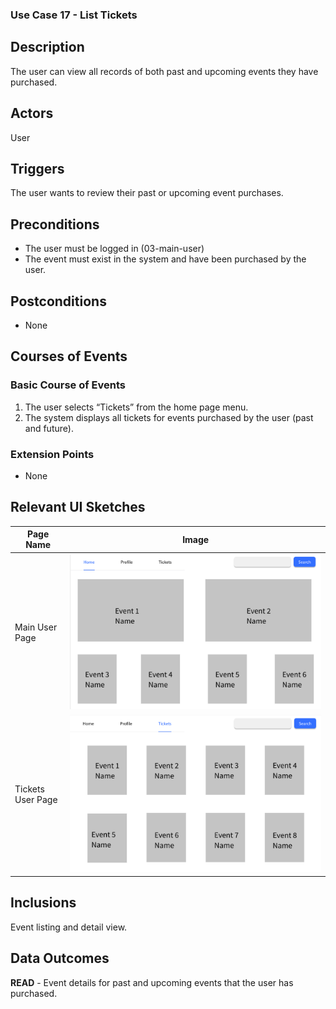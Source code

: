 ### Use Case 17 - List Tickets

## Description 

  The user can view all records of both past and upcoming events they have purchased.
## Actors

  User 
## Triggers   

  The user wants to review their past or upcoming event purchases.

## Preconditions  

- The user must be logged in (03-main-user)
- The event must exist in the system and have been purchased by the user.

## Postconditions

- None

## Courses of Events

### Basic Course of Events

1. The user selects “Tickets” from the home page menu.
2. The system displays all tickets for events purchased by the user (past and future).

### Extension Points

- None

## Relevant UI Sketches
| Page Name               | Image                                        |
|-------------------------|----------------------------------------------|
| Main User Page          | ![Main User Page](UI/03-main-user.png)       |
| Tickets User Page | ![Tickets User Page](UI/09-tickets-user.png) |


## Inclusions
  Event listing and detail view.

## Data Outcomes
**READ** - Event details for past and upcoming events that the user has purchased.
